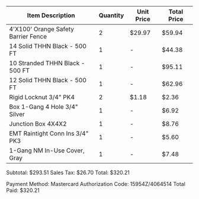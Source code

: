 Item Description                                      | Quantity | Unit Price | Total Price
-------------------------------------------------------|----------|------------|-------------
4'X100' Orange Safety Barrier Fence                   | 2        | $29.97     | $59.94
14 Solid THHN Black - 500 FT                          | 1        | -          | $44.38
10 Stranded THHN Black - 500 FT                       | 1        | -          | $95.11
12 Solid THHN Black - 500 FT                          | 1        | -          | $62.96
Rigid Locknut 3/4" PK4                                | 2        | $1.18      | $2.36
Box 1-Gang 4 Hole 3/4" Silver                         | 1        | -          | $6.92
Junction Box 4X4X2                                    | 1        | -          | $8.76
EMT Raintight Conn Ins 3/4" PK3                       | 1        | -          | $5.60
1-Gang NM In-Use Cover, Gray                          | 1        | -          | $7.48

Subtotal: $293.51
Sales Tax: $26.70
Total: $320.21

Payment Method: Mastercard
Authorization Code: 15954Z/4064514
Total Paid: $320.21
